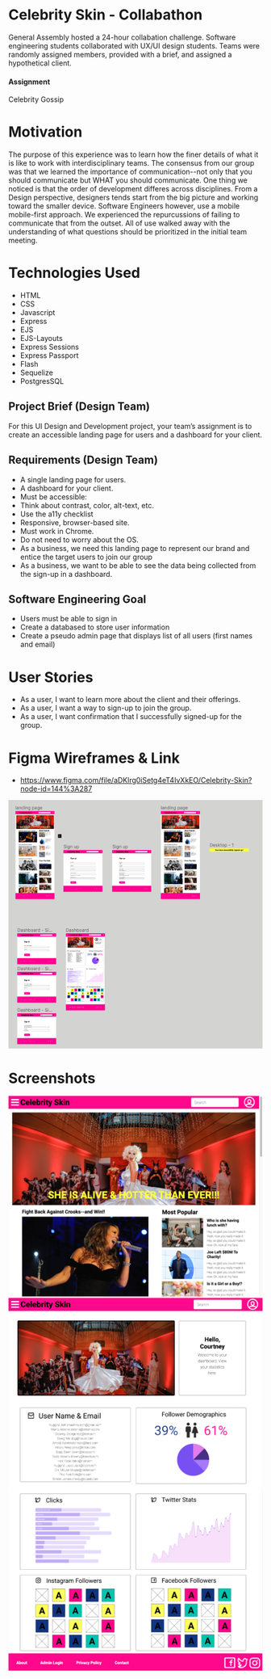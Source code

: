 # Celebrity Skin - Collabathon

General Assembly hosted a 24-hour collabation challenge. Software engineering students collaborated with UX/UI design students. Teams were randomly assigned members, provided with a brief, and assigned a hypothetical client. 

#### Assignment
Celebrity Gossip

# Motivation
The purpose of this experience was to learn how the finer details of what it is like to work with interdisciplinary teams. The consensus from our group was that we learned the importance of communication--not only that you should communicate but WHAT you should communicate. One thing we noticed is that the order of development differes across disciplines. From a Design perspective, designers tends start from the big picture and working toward the smaller device. Software Engineers however, use a mobile mobile-first approach. We experienced the repurcussions of failing to communicate that from the outset. All of use walked away with the understanding of what questions should be prioritized in the initial team meeting. 

# Technologies Used
* HTML
* CSS
* Javascript
* Express
* EJS
* EJS-Layouts
* Express Sessions
* Express Passport
* Flash
* Sequelize
* PostgresSQL

## Project Brief (Design Team)
For this UI Design and Development project, your team’s assignment is to create an ​accessible landing page for users​ and a ​dashboard for your client​.

## Requirements (Design Team)

* A single landing page for users.
* A dashboard for your client.
* Must be accessible:
* Think about contrast, color, alt-text, etc.
* Use the ​a11y checklist
* Responsive, browser-based site.
* Must work in Chrome.
* Do not need to worry about the OS.
* As a business, we need this landing page to represent our brand and entice the target users to join our group
* As a business, we want to be able to see the data being collected from the sign-up in a dashboard.

## Software Engineering Goal
* Users must be able to sign in
* Create a databased to store user information
* Create a pseudo admin page that displays list of all users (first names and email)

# User Stories
* As a user, I want to learn more about the client and their offerings.
* As a user, I want a way to sign-up to join the group.
* As a user, I want confirmation that I successfully signed-up for the group.

# Figma Wireframes & Link
* https://www.figma.com/file/aDKlrg0iSetg4eT4IvXkEO/Celebrity-Skin?node-id=144%3A287

![figma](public/assets/img/figma.png)

# Screenshots
![landing](public/assets/img/Landing.png)
![dashboard1](public/assets/img/dashboard1.png)
![dashboard2](public/assets/img/dashboard2.png)


